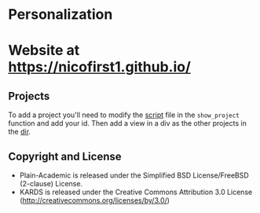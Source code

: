 # Personalization 


# Website at https://nicofirst1.github.io/

## Projects
To add a project you'll need to modify the [script](./javascript/script.js) file in the `show_project` function and add your id.
Then add a view in a div as the other projects in the [dir](./html/projects/ai_notes.html).

## Copyright and License

* Plain-Academic is released under the  Simplified BSD License/FreeBSD (2-clause) License.
* KARDS is released under the Creative Commons Attribution 3.0 License (http://creativecommons.org/licenses/by/3.0/)
